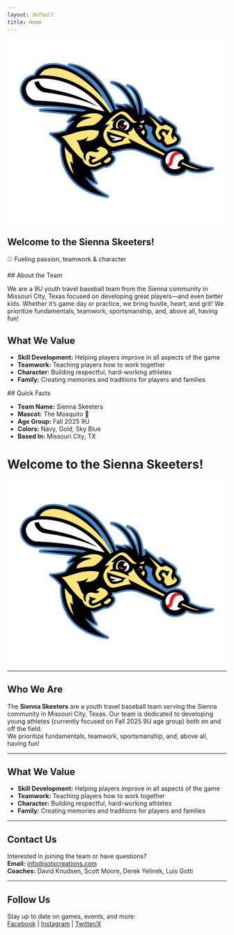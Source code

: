 ```yaml
---
layout: default
title: Home
---
```


<section class="hero">
  
  <img src="/assets/Skeeters.png" alt="Sienna Skeeters Logo" class="logo" />
  
  # Welcome to the Sienna Skeeters!
  
  <p class="tagline">⚾ Fueling passion, teamwork & character </p>
  
</section>

<section class="info">
  ## About the Team
  
  We are a 9U youth travel baseball team from the Sienna community in Missouri City, Texas focused on developing great players—and even better kids. Whether it’s game day or practice, we bring hustle, heart, and grit! We prioritize fundamentals, teamwork, sportsmanship, and, above all, having fun!

  ## What We Value

- **Skill Development:** Helping players improve in all aspects of the game
- **Teamwork:** Teaching players how to work together
- **Character:** Building respectful, hard-working athletes
- **Family:** Creating memories and traditions for players and families

</section>

<section class="quick-facts">
  ## Quick Facts
  
  - **Team Name:** Sienna Skeeters  
  - **Mascot:** The Mosquito 🦟  
  - **Age Group:** Fall 2025 9U  
  - **Colors:** Navy, Gold, Sky Blue  
  - **Based In:** Missouri City, TX
</section>

# Welcome to the Sienna Skeeters!

![Sienna Skeeters Logo](/assets/Skeeters.png)

---

## Who We Are

The **Sienna Skeeters** are a youth travel baseball team serving the Sienna community in Missouri City, Texas. Our team is dedicated to developing young athletes (currently focused on Fall 2025 9U age group) both on and off the field.  
We prioritize fundamentals, teamwork, sportsmanship, and, above all, having fun!

---

## What We Value

- **Skill Development:** Helping players improve in all aspects of the game
- **Teamwork:** Teaching players how to work together
- **Character:** Building respectful, hard-working athletes
- **Family:** Creating memories and traditions for players and families

---

## Contact Us

Interested in joining the team or have questions?  
**Email:** [info@sotxcreations.com](mailto:info@sotxcreations.com)  
**Coaches:** David Knudsen, Scott Moore, Derek Yelinek, Luis Gotti  

---

## Follow Us

Stay up to date on games, events, and more:  
[Facebook](#) | [Instagram](#) | [Twitter/X](#)
